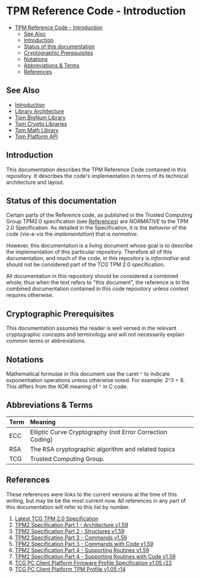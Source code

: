 <!-- Copyright Microsoft Corporation. All Rights Reserved
     Licensed subject to: https://github.com/microsoft/ms-tpm-20-ref/blob/main/LICENSE -->

# TPM Reference Code - Introduction

- [TPM Reference Code - Introduction](#tpm-reference-code---introduction)
  - [See Also](#see-also)
  - [Introduction](#introduction)
  - [Status of this documentation](#status-of-this-documentation)
  - [Cryptographic Prerequisites](#cryptographic-prerequisites)
  - [Notations](#notations)
  - [Abbreviations & Terms](#abbreviations--terms)
  - [References](#references)

## See Also

- [Introduction](Introduction.md)
- [Library Architecture](Library.Architecture.md)
- [Tpm BigNum Library](Tpm.BigNum.Library.md)
- [Tpm Crypto Libraries](Tpm.Crypto.Libraries.md)
- [Tpm Math Library](Tpm.Math.Library.md)
- [Tpm Platform API](Tpm.Platform.Api.md)

## Introduction

This documentation describes the TPM Reference Code contained in this repository.
It describes the code's implementation in terms of its technical architecture and layout.

## Status of this documentation

Certain parts of the Reference code, as published in the Trusted Computing Group TPM2.0 specification (see [References](#References)) are _NORMATIVE_ to the TPM 2.0 Specification.
As detailed in the Specification, it is the _behavior_ of the code (vis-a-vis the _implementation_) that is _normative_.

However, this documentation is a living document whose goal is to describe the implementation of this particular repository. Therefore all of this documentation, and much of the code, in this repository is _informative_ and should not be considered part of the TCG TPM 2.0 specification.

All documentation in this repository should be considered a combined whole; thus when the text refers to "this document", the reference is to the combined documentation contained
in this code repository unless context requires otherwise.

## Cryptographic Prerequisites

This documentation assumes the reader is well versed in the relevant cryptographic concepts and terminology and will not necessarily explain common terms or abbreviations.

## Notations

Mathematical formulae in this document use the caret `^` to indicate exponentiation operations unless otherwise noted.  For example: 2^3 = 8.  This differs from the XOR meaning of `^` in C code.

## Abbreviations & Terms
| Term | Meaning                                                   |
| :--- | :-------------------------------------------------------- |
| ECC  | Elliptic Curve Cryptography (not Error Correction Coding) |
| RSA  | The RSA cryptographic algorithm and related topics        |
| TCG  | Trusted Computing Group.                                  |

## References

These references were links to the current versions at the time of this writing, but may be be the most current now. All references in any part of this documentation will refer to this list by number.

1. [Latest TCG TPM 2.0 Specification](https://trustedcomputinggroup.org/resource/tpm-library-specification)
2. [TPM2 Specification Part 1 - Architecture v1.59](https://trustedcomputinggroup.org/wp-content/uploads/TCG_TPM2_r1p59_Part1_Architecture_pub.pdf)
3. [TPM2 Specification Part 2 - Structures v1.59](https://trustedcomputinggroup.org/wp-content/uploads/TCG_TPM2_r1p59_Part2_Structures_pub.pdf)
4. [TPM2 Specification Part 3 - Commands v1.59](https://trustedcomputinggroup.org/wp-content/uploads/TCG_TPM2_r1p59_Part3_Commands_pub.pdf)
5. [TPM2 Specification Part 3 - Commands with Code v1.59](https://trustedcomputinggroup.org/wp-content/uploads/TCG_TPM2_r1p59_Part3_Commands_code_pub.pdf)
6. [TPM2 Specification Part 4 - Supporting Routines v1.59](https://trustedcomputinggroup.org/wp-content/uploads/TCG_TPM2_r1p59_Part4_SuppRoutines_pub.pdf)
7. [TPM2 Specification Part 4 - Supporting Routines with Code v1.59](https://trustedcomputinggroup.org/wp-content/uploads/TCG_TPM2_r1p59_Part4_SuppRoutines_code_pub.pdf)
8. [TCG PC Client Platform Firmware Profile Specification v1.05 r23](https://trustedcomputinggroup.org/wp-content/uploads/TCG_PCClient_PFP_r1p05_v23_pub.pdf)
9. [TCG PC Client Platform TPM Profile v1.05 r14](https://trustedcomputinggroup.org/wp-content/uploads/PC-Client-Specific-Platform-TPM-Profile-for-TPM-2p0-v1p05p_r14_pub.pdf)